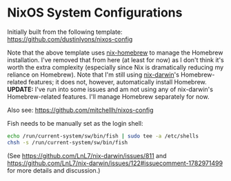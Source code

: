 # NixOS System Configurations

Initially built from the following template: https://github.com/dustinlyons/nixos-config

Note that the above template uses
[nix-homebrew](https://github.com/zhaofengli/nix-homebrew) to manage the
Homebrew installation. I've removed that from here (at least for now) as I
don't think it's worth the extra complexity (especially since Nix is
dramatically reducing my reliance on Homebrew). Note that I'm still using
[nix-darwin](https://github.com/LnL7/nix-darwin/)'s Homebrew-related features;
it does not, however, automatically install Homebrew. **UPDATE:** I've run into
some issues and am not using any of nix-darwin's Homebrew-related features.
I'll manage Homebrew separately for now.

Also see: https://github.com/mitchellh/nixos-config

Fish needs to be manually set as the login shell:

``` bash
echo /run/current-system/sw/bin/fish | sudo tee -a /etc/shells
chsh -s /run/current-system/sw/bin/fish
```

(See https://github.com/LnL7/nix-darwin/issues/811 and
https://github.com/LnL7/nix-darwin/issues/122#issuecomment-1782971499 for more
details and discussion.)
